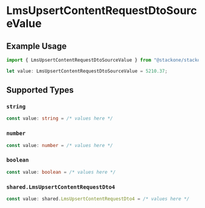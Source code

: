 # LmsUpsertContentRequestDtoSourceValue

## Example Usage

```typescript
import { LmsUpsertContentRequestDtoSourceValue } from "@stackone/stackone-client-ts/sdk/models/shared";

let value: LmsUpsertContentRequestDtoSourceValue = 5210.37;
```

## Supported Types

### `string`

```typescript
const value: string = /* values here */
```

### `number`

```typescript
const value: number = /* values here */
```

### `boolean`

```typescript
const value: boolean = /* values here */
```

### `shared.LmsUpsertContentRequestDto4`

```typescript
const value: shared.LmsUpsertContentRequestDto4 = /* values here */
```

